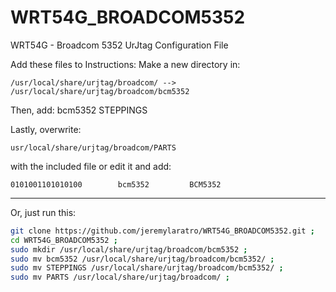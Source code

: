 # WRT54G_BROADCOM5352
WRT54G - Broadcom 5352 UrJtag Configuration File

Add these files to 
Instructions:
Make a new directory in:
```
/usr/local/share/urjtag/broadcom/ --> /usr/local/share/urjtag/broadcom/bcm5352
```
Then, add:
bcm5352
STEPPINGS

Lastly, overwrite:
```
usr/local/share/urjtag/broadcom/PARTS
```
with the included file or edit it and add:
```
0101001101010100        bcm5352         BCM5352
```
----------
Or, just run this:
```bash
git clone https://github.com/jeremylaratro/WRT54G_BROADCOM5352.git ;
cd WRT54G_BROADCOM5352 ;
sudo mkdir /usr/local/share/urjtag/broadcom/bcm5352 ;
sudo mv bcm5352 /usr/local/share/urjtag/broadcom/bcm5352/ ;
sudo mv STEPPINGS /usr/local/share/urjtag/broadcom/bcm5352/ ;
sudo mv PARTS /usr/local/share/urjtag/broadcom/ ;
```

